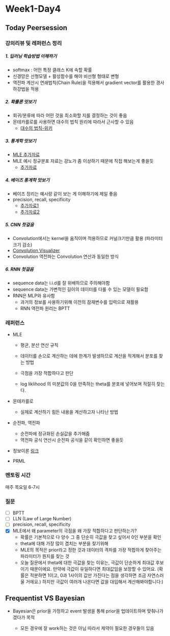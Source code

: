# Week1-Day4

## Today Peersession

### 강의리뷰 및 레퍼런스 정리

##### 1. 딥러닝 학습방법 이해하기

- softmax : 어떤 특정 클래스 K에 속할 확률
- 신경망은 선형모델 + 활성함수를 해야 비선형 형태로 변형
- 역전파 계산시 연쇄법칙(Chain Rule)을 적용해서 gradient vector를 활용한 경사하강법을 적용

##### 2. 확률론 맛보기

- 회귀/분류에 따라 어떤 것을 최소화할 지를 결정하는 것이 좋음
- 몬테카를로를 사용하면 대수의 법칙 원리에 따라서 근사할 수 있음
  - [대수의 법칙-위키](https://ko.wikipedia.org/wiki/큰_수의_법칙)

##### 3. 통계학 맛보기

- [MLE 추가자료](https://blog.naver.com/nilsine11202/221906921675)
- MLE 예시 정규분포 자료는 강노가 좀 이상하기 때문에 직접 해보는게 좋을듯
  - [추가자료](https://angeloyeo.github.io/2020/07/17/MLE.html#mle의-좀-더-복잡한-예시-모평균-모분산-추정)

##### 4. 베이즈 통계학 맛보기

- 베이즈 정리는 예시랑 같이 보는 게 이해하기에 제일 좋음
- precision, recall, specificity
  - [추가자료1](https://eunsukimme.github.io/ml/2019/10/21/Accuracy-Recall-Precision-F1-score/)
  - [추가자료2](https://ko.wikipedia.org/wiki/정밀도와_재현율)

##### 5. CNN 첫걸음

- Convolution에서는 kernel을 움직이며 적용하므로 커널크기만큼 활용 (파라미터 크기 감소)
- [Convolution Visualizer](https://ezyang.github.io/convolution-visualizer/)
- Convolution 역전파는 Convolution 연산과 동일한 방식

##### 6. RNN 첫걸음

- sequence data는 i.i.d를 잘 위배하므로 주의해야함
- sequence data는 가변적인 길이의 데이터를 다룰 수 있는 모델이 필요함
- RNN은 MLP와 유사함
  - 과거의 정보를 사용하기위해 이전의 잠재변수를 입력으로 재활용
  - RNN 역전파 원리는 BPTT

### 레퍼런스

- MLE

  - 평균, 분산 연산 규칙

  - 데이터를 손으로 계산하는 데에 한계가 발생하므로 계산을 적게해서 분포를 찾는 방법

  - 극점을 가장 적합하다고 판단

  - log liklihood 의 미분값의 0을 만족하는 theta를 분포에 넣어보며 적절히 찾는다.
- 몬테카를로 

  - 실제로 계산하기 힘든 내용을 계산하고자 나타난 방법
- 순전파, 역전파
  - 순전파에 정규화된 손실값을 추가해줌
  - 역전파 공식 연산시 순전파 공식을 같이 확인하면 좋을듯

- 정보이론 [링크](https://westshine-data-analysis.tistory.com/129)
- PRML

### 멘토링 시간

매주 목요일 6-7시

### 질문

- [ ] BPTT
- [ ] LLN (Law of Large Number)
- [ ] precision, recall, specificity
- [x] MLE에서 왜 parameter의 극점을 왜 가장 적합하다고 판단하는가?
  - 확률은 기본적으로 다 양수 그 중 단순히 극값을 찾고 싶어서 0인 부분을 확인
  - theta에 대해 가장 많이 겹치는 부분을 찾기위해
  - MLE의 목적은 prior라고 정한 것과 데이터의 격차를 가장 적합하게 찾아주는 파라미터가 뭔지를 찾는 것
  - 오늘 질문에서 theta에 대한 극값을 찾는 이유는, 극값이 단순하게 최대값 후보이기 때문이에요. 만약에 극값이 유일하다면 최대값임을 보장할 수 있어요. (확률은 적분하면 1이고, 0과 1사이의 값만 가진다는 점을 생각하면 조금 자연스러울 거에요.) 하지만 극값이 여러개 나온다면 값을 대입해서 계산해봐야합니다:)

## Frequentist VS Bayesian

- Bayesian은 prior을 가정하고 event 발생을 통해 prior을 업데이트하며 맞춰나가겠다가 목적

  - 모든 경우에 잘 work하는 것은 아님 따라서 제약이 필요한 경우들이 있음

  

  

  

